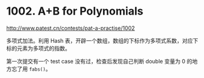 # 1002. A+B for Polynomials

http://www.patest.cn/contests/pat-a-practise/1002

多项式加法。利用 Hash 表，开辟一个数组，数组的下标作为多项式系数，对应下标的元素为多项式的指数。

第一次提交有一个 test case 没有过，检查后发现自己判断 double 变量为 0 的地方忘了用 `fabs()`。